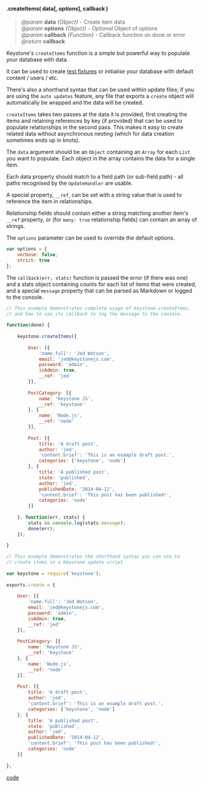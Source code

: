 #### .createItems( data[, _options_], callback )
> *@param* **data** _{Object}_  - Create item data  
> *@param* **options** _{Object}_  - _Optional_ Object of options  
> *@param* **callback** _{Function}_  - Callback function on done or error   
> _@return_ **callback** 

Keystone's `createItems` function is a simple but powerful way to populate your database with data.

It can be used to create [test fixtures](http://en.wikipedia.org/wiki/Test_fixture) or initialise your database with default content / users / etc.

There's also a shorthand syntax that can be used within update files; if you are using the `auto updates` feature, any file that exports a `create` object will automatically be wrapped and the data will be created.

`createItems` takes two passes at the data it is provided, first creating the items and retaining references by key (if provided) that can be used to populate relationships in the second pass. This makes it easy to create related data without asynchronous nesting (which for data creation sometimes ends up in knots).

The `data` argument should be an `Object` containing an `Array` for each `List` you want to populate. Each object in the array contains the data for a single item.

Each data property should match to a field path (or sub-field path) - all paths recognised by the `UpdateHandler` are usable.

A special property, `__ref`, can be set with a string value that is used to reference the item in relationships.

Relationship fields should contain either a string matching another item's `__ref` property, or (for `many: true` relationship fields) can contain an array of strings.

The `options` parameter can be used to override the default options.  
```javascript
var options = {
	verbose: false,
	strict: true
};
```
The `callback(err, stats)` function is passed the error (if there was one) and a stats object containing counts for each list of items that were created, and a special `message` property that can be parsed as Markdown or logged to the console.

```javascript
// This example demonstrates complete usage of keystone.createItems,
// and how to use its callback to log the message to the console.
 
function(done) {
	
	keystone.createItems({
		
		User: [{
			'name.full': 'Jed Watson',
			email: 'jed@keystonejs.com',
			password: 'admin',
			isAdmin: true,
			__ref: 'jed'
		}],
		
		PostCategory: [{
			name: 'Keystone JS',
			__ref: 'keystone'
		}, {
			name: 'Node.js',
			__ref: 'node'
		}],
		
		Post: [{
			title: 'A draft post',
			author: 'jed',
			'content.brief': 'This is an example draft post.',
			categories: ['keystone', 'node']
		}, {
			title: 'A published post',
			state: 'published',
			author: 'jed',
			publishedDate: '2014-04-12',
			'content.brief': 'This post has been published!',
			categories: 'node'
		}]
		
	}, function(err, stats) {
		stats && console.log(stats.message);
		done(err);
	});
 
}
```
```javascript
// This example demonstrates the shorthand syntax you can use to
// create items in a Keystone update script.
 
var keystone = require('keystone');
 
exports.create = {
	
	User: [{
		'name.full': 'Jed Watson',
		email: 'jed@keystonejs.com',
		password: 'admin',
		isAdmin: true,
		__ref: 'jed'
	}],
	
	PostCategory: [{
		name: 'Keystone JS',
		__ref: 'keystone'
	}, {
		name: 'Node.js',
		__ref: 'node'
	}],
	
	Post: [{
		title: 'A draft post',
		author: 'jed',
		'content.brief': 'This is an example draft post.',
		categories: ['keystone', 'node']
	}, {
		title: 'A published post',
		state: 'published',
		author: 'jed',
		publishedDate: '2014-04-12',
		'content.brief': 'This post has been published!',
		categories: 'node'
	}]
	
};
```
<div class="code-header addGitHubLink" data-file="lib/core/createItems.js"> <a href="#" class="loadCode"> code</a> </div><pre class=" language-javascript hideCode api"></pre> 

